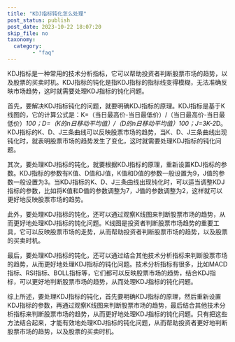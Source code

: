 ```yaml
---
title: "KDJ指标钝化怎么处理"
post_status: publish
post_date: 2023-10-22 18:07:20
skip_file: no
taxonomy:
  category:
        - "faq"
---
```


KDJ指标是一种常用的技术分析指标，它可以帮助投资者判断股票市场的趋势，以及股票的买卖时机。KDJ指标的钝化是指KDJ指标的指标线变得模糊，无法准确反映市场趋势，这时就需要处理KDJ指标的钝化问题。

首先，要解决KDJ指标钝化的问题，就要明确KDJ指标的原理。KDJ指标是基于K线图的，它的计算公式是：K=（当日最高价-当日最低价）/（当日最高价-当日最低价）*100；D=（K的n日移动平均值）/（D的n日移动平均值）*100；J=3*K-2*D。KDJ指标的K、D、J三条曲线可以反映股票市场的趋势，当K、D、J三条曲线出现钝化时，就表明股票市场的趋势发生了变化，这时就需要处理KDJ指标的钝化问题。

其次，要处理KDJ指标的钝化，就要根据KDJ指标的原理，重新设置KDJ指标的参数。KDJ指标的参数有K值、D值和J值，K值和D值的参数一般设置为9，J值的参数一般设置为3。当KDJ指标的K、D、J三条曲线出现钝化时，可以适当调整KDJ指标的参数，比如将K值和D值的参数调整为7，J值的参数调整为2，这样就可以更好地反映股票市场的趋势。

此外，要处理KDJ指标的钝化，还可以通过观察K线图来判断股票市场的趋势，从而更好地处理KDJ指标的钝化问题。K线图是投资者判断股票市场趋势的重要工具，它可以反映股票市场的走势，从而帮助投资者判断股票市场的趋势，以及股票的买卖时机。

最后，要处理KDJ指标的钝化，还可以通过结合其他技术分析指标来判断股票市场的趋势，从而更好地处理KDJ指标的钝化问题。技术分析指标有很多，比如MACD指标、RSI指标、BOLL指标等，它们都可以反映股票市场的趋势，结合KDJ指标，可以更好地判断股票市场的趋势，从而处理KDJ指标的钝化问题。

综上所述，要处理KDJ指标的钝化，首先要明确KDJ指标的原理，然后重新设置KDJ指标的参数，再通过观察K线图来判断股票市场的趋势，最后结合其他技术分析指标来判断股票市场的趋势，从而更好地处理KDJ指标的钝化问题。只有把这些方法结合起来，才能有效地处理KDJ指标的钝化问题，从而帮助投资者更好地判断股票市场的趋势，以及股票的买卖时机。
